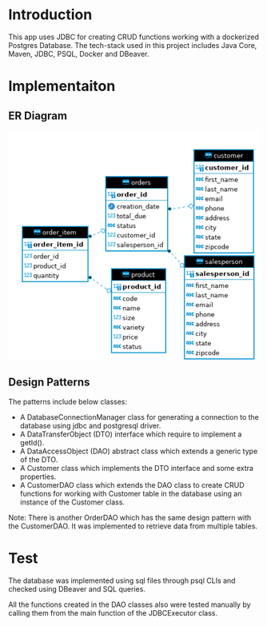 # Introduction
This app uses JDBC for creating CRUD functions working with a dockerized 
Postgres Database. The tech-stack used in this project includes Java Core, Maven,
JDBC, PSQL, Docker and DBeaver.

# Implementaiton
## ER Diagram
![ERD of the database](assets/JDBC_ERD.png)

## Design Patterns
The patterns include below classes:
* A DatabaseConnectionManager class for generating a connection to the database using jdbc and postgresql driver.
* A DataTransferObject (DTO) interface which require to implement a getId().
* A DataAccessObject (DAO) abstract class which extends a generic 
type of the DTO.  
* A Customer class which implements the DTO interface and some extra properties.
* A CustomerDAO class which extends the DAO class to
create CRUD functions for working with Customer table in the database using
an instance of the Customer class. 

Note: There is another OrderDAO which has the same design pattern 
with the CustomerDAO. It was implemented to retrieve data from multiple tables.

# Test
The database was implemented using sql files through psql CLIs and 
checked using DBeaver and SQL queries.  

All the functions created in the DAO classes also were tested manually by
calling them from the main function of the JDBCExecutor class.
